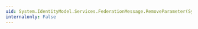 ```yaml
---
uid: System.IdentityModel.Services.FederationMessage.RemoveParameter(System.String)
internalonly: False
---
```

